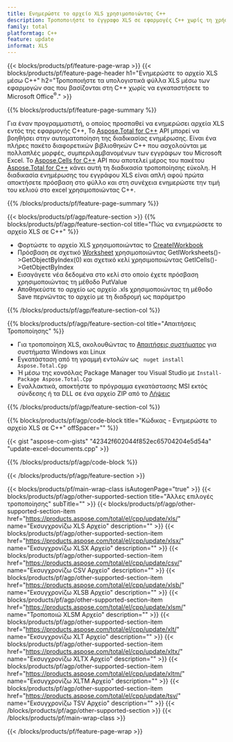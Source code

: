 ```yaml
---
title: Ενημερώστε το αρχείο XLS χρησιμοποιώντας C++
description: Τροποποιήστε το έγγραφο XLS σε εφαρμογές C++ χωρίς τη χρήση του Microsoft Excel.
family: total
platformtag: C++
feature: update
informat: XLS
---
```

{{< blocks/products/pf/feature-page-wrap >}}
{{< blocks/products/pf/feature-page-header h1="Ενημερώστε το αρχείο XLS μέσω C++" h2="Τροποποιήστε τα υπολογιστικά φύλλα XLS μέσω των εφαρμογών σας που βασίζονται στη C++ χωρίς να εγκαταστήσετε το Microsoft Office<sup>&reg;</sup>." >}}

{{% blocks/products/pf/feature-page-summary %}}

Για έναν προγραμματιστή, ο οποίος προσπαθεί να ενημερώσει αρχεία XLS εντός της εφαρμογής C++, Το [Aspose.Total for C++](https://products.aspose.com/total/cpp/) API μπορεί να βοηθήσει στην αυτοματοποίηση της διαδικασίας ενημέρωσης. Είναι ένα πλήρες πακέτο διαφορετικών βιβλιοθηκών C++ που ασχολούνται με πολλαπλές μορφές, συμπεριλαμβανομένων των εγγράφων του Microsoft Excel. Το [Aspose.Cells for C++](https://products.aspose.com/cells/cpp/) API που αποτελεί μέρος του πακέτου [Aspose.Total for C++](https://products.aspose.com/total/cpp/) κάνει αυτή τη διαδικασία τροποποίησης εύκολη. Η διαδικασία ενημέρωσης του εγγράφου XLS είναι απλή αφού πρώτα αποκτήσετε πρόσβαση στο φύλλο και στη συνέχεια ενημερώστε την τιμή του κελιού στο excel χρησιμοποιώντας C++.

{{% /blocks/products/pf/feature-page-summary %}}

{{< blocks/products/pf/agp/feature-section >}}
{{% blocks/products/pf/agp/feature-section-col title="Πώς να ενημερώσετε το αρχείο XLS σε C++" %}}

- Φορτώστε το αρχείο XLS χρησιμοποιώντας το [CreateIWorkbook](https://reference.aspose.com/cells/cpp/class/aspose.cells.factory#a93f7282b976d2a001d44198dedaceee8)
- Πρόσβαση σε σχετικό [Worksheet](https://reference.aspose.com/cells/cpp/class/aspose.cells.i_worksheet) χρησιμοποιώντας GetIWorksheets()->GetObjectByIndex(0) και σχετικό κελί χρησιμοποιώντας GetICells()->GetObjectByIndex
- Εισαγάγετε νέα δεδομένα στο κελί στο οποίο έχετε πρόσβαση χρησιμοποιώντας τη μέθοδο PutValue
- Αποθηκεύστε το αρχείο ως αρχείο .xls χρησιμοποιώντας τη μέθοδο Save περνώντας το αρχείο με τη διαδρομή ως παράμετρο

{{% /blocks/products/pf/agp/feature-section-col %}}

{{% blocks/products/pf/agp/feature-section-col title="Απαιτήσεις Τροποποίησης" %}}

- Για τροποποίηση XLS, ακολουθώντας το [Απαιτήσεις συστήματος](https://docs.aspose.com/cells/cpp/system-requirements/) για συστήματα Windows και Linux 
- Εγκατάσταση από τη γραμμή εντολών ως ``` nuget install Aspose.Total.Cpp```
- Ή μέσω της κονσόλας Package Manager του Visual Studio με ```Install-Package Aspose.Total.Cpp```
- Εναλλακτικά, αποκτήστε το πρόγραμμα εγκατάστασης MSI εκτός σύνδεσης ή τα DLL σε ένα αρχείο ZIP από το [Λήψεις](https://releases.aspose.com/cells/cpp)

{{% /blocks/products/pf/agp/feature-section-col %}}

{{% blocks/products/pf/agp/code-block title="Κώδικας - Ενημερώστε το αρχείο XLS σε C++" offSpacer="" %}}

{{< gist "aspose-com-gists" "42342f602044f852ec65704204e5d54a" "update-excel-documents.cpp" >}}

{{% /blocks/products/pf/agp/code-block %}}

{{< /blocks/products/pf/agp/feature-section >}}

{{< blocks/products/pf/main-wrap-class isAutogenPage="true" >}}
{{< blocks/products/pf/agp/other-supported-section title="Άλλες επιλογές τροποποίησης" subTitle="" >}}
{{< blocks/products/pf/agp/other-supported-section-item href="https://products.aspose.com/total/el/cpp/update/xls/" name="Εκσυγχρονίζω XLS Αρχείο" description="" >}}
{{< blocks/products/pf/agp/other-supported-section-item href="https://products.aspose.com/total/el/cpp/update/xlsx/" name="Εκσυγχρονίζω XLSX Αρχείο" description="" >}}
{{< blocks/products/pf/agp/other-supported-section-item href="https://products.aspose.com/total/el/cpp/update/csv/" name="Εκσυγχρονίζω CSV Αρχείο" description="" >}}
{{< blocks/products/pf/agp/other-supported-section-item href="https://products.aspose.com/total/el/cpp/update/xlsb/" name="Εκσυγχρονίζω XLSB Αρχείο" description="" >}}
{{< blocks/products/pf/agp/other-supported-section-item href="https://products.aspose.com/total/el/cpp/update/xlsm/" name="Τροποποιώ XLSM Αρχείο" description="" >}}
{{< blocks/products/pf/agp/other-supported-section-item href="https://products.aspose.com/total/el/cpp/update/xlt/" name="Εκσυγχρονίζω XLT Αρχείο" description="" >}}
{{< blocks/products/pf/agp/other-supported-section-item href="https://products.aspose.com/total/el/cpp/update/xltx/" name="Εκσυγχρονίζω XLTX Αρχείο" description="" >}}
{{< blocks/products/pf/agp/other-supported-section-item href="https://products.aspose.com/total/el/cpp/update/xltm/" name="Εκσυγχρονίζω XLTM Αρχείο" description="" >}}
{{< blocks/products/pf/agp/other-supported-section-item href="https://products.aspose.com/total/el/cpp/update/tsv/" name="Εκσυγχρονίζω TSV Αρχείο" description="" >}}
{{< /blocks/products/pf/agp/other-supported-section >}}
{{< /blocks/products/pf/main-wrap-class >}}

{{< /blocks/products/pf/feature-page-wrap >}}